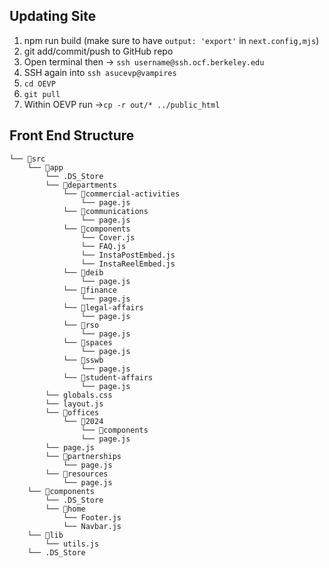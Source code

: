 ## Updating Site
1. npm run build (make sure to have ```output: 'export'``` in ```next.config,mjs```)
2. git add/commit/push to GitHub repo
3. Open terminal then -> ```ssh username@ssh.ocf.berkeley.edu```
3. SSH again into ```ssh asucevp@vampires```
4. ```cd OEVP```
5. ```git pull```
6. Within OEVP run ->```cp -r out/* ../public_html```

## Front End Structure
```
└── 📁src
    └── 📁app
        └── .DS_Store
        └── 📁departments
            └── 📁commercial-activities
                └── page.js
            └── 📁communications
                └── page.js
            └── 📁components
                └── Cover.js
                └── FAQ.js
                └── InstaPostEmbed.js
                └── InstaReelEmbed.js
            └── 📁deib
                └── page.js
            └── 📁finance
                └── page.js
            └── 📁legal-affairs
                └── page.js
            └── 📁rso
                └── page.js
            └── 📁spaces
                └── page.js
            └── 📁sswb
                └── page.js
            └── 📁student-affairs
                └── page.js
        └── globals.css
        └── layout.js
        └── 📁offices
            └── 📁2024
                └── 📁components
                └── page.js
        └── page.js
        └── 📁partnerships
            └── page.js
        └── 📁resources
            └── page.js
    └── 📁components
        └── .DS_Store
        └── 📁home
            └── Footer.js
            └── Navbar.js
    └── 📁lib
        └── utils.js
    └── .DS_Store
```
